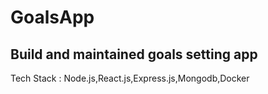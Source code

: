 # GoalsApp

## Build and maintained goals setting app 

Tech Stack : Node.js,React.js,Express.js,Mongodb,Docker
